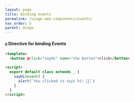```yaml
---
layout: page
title: Binding events
permalink: /usage-web-components/events/
nav_order: 5
parent: Usage
---
```


#### `@` Directive for binding Events

```html
<template>
  <button @click="sayHi" name="the button">click</button>

<script>
  export default class extends _ {
    sayHi(event) {
      alert(`You clicked to says hi! 👋🏼`)
    }
  }
</script>
```
